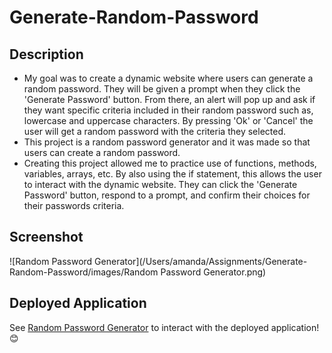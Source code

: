 # Generate-Random-Password

## Description

- My goal was to create a dynamic website where users can generate a random password. They will be given a prompt when they click the 'Generate Password' button. From there, an alert will pop up and ask if they want specific criteria included in their random password such as, lowercase and uppercase characters. By pressing 'Ok' or 'Cancel' the user will get a random password with the criteria they selected.
- This project is a random password generator and it was made so that users can create a random password.
- Creating this project allowed me to practice use of functions, methods, variables, arrays, etc. By also using the if statement, this allows the user to interact with the dynamic website. They can click the 'Generate Password' button, respond to a prompt, and confirm their choices for their passwords criteria. 

## Screenshot

![Random Password Generator](/Users/amanda/Assignments/Generate-Random-Password/images/Random Password Generator.png)

## Deployed Application

See [Random Password Generator](https://amandagl1.github.io/Generate-Random-Password/) to interact with the deployed application!:blush: